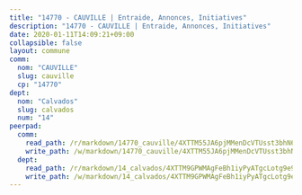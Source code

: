 ```yaml
---
title: "14770 - CAUVILLE | Entraide, Annonces, Initiatives"
description: "14770 - CAUVILLE | Entraide, Annonces, Initiatives"
date: 2020-01-11T14:09:21+09:00
collapsible: false
layout: commune
comm:
  nom: "CAUVILLE"
  slug: cauville
  cp: "14770"
dept:
  nom: "Calvados"
  slug: calvados
  num: "14"
peerpad:
  comm:
    read_path: /r/markdown/14770_cauville/4XTTM55JA6pjMMenDcVTUsst3bhN6fgX7to6VDG6Yu2dHG2Ef
    write_path: /w/markdown/14770_cauville/4XTTM55JA6pjMMenDcVTUsst3bhN6fgX7to6VDG6Yu2dHG2Ef-K3TgUryvvTjsQY1BiVgM9CU3mYt97Wqex3c4KXtFkBz2weA4dRqfWPG6Ngf3KQMF1MXToU52Nfsmv8RX1oh7HHMEM9oqtrjsouLZcZR1faTRA3ycn69dHJPCjPEBJYoHxWpCLWx3
  dept:
    read_path: /r/markdown/14_calvados/4XTTM9GPWMAgFeBh1iyPyATgcLotg9e9APJpQBEyY3RZiUwJ6
    write_path: /w/markdown/14_calvados/4XTTM9GPWMAgFeBh1iyPyATgcLotg9e9APJpQBEyY3RZiUwJ6-K3TgUXWJAT2cYJ9ZstQphkkm2za8um5GwwXsivqaDFTgbhMDcHaRXnT3h69szAqCyvWcFfDim5fkwc6CXdUtyvPpirbD1TPAb6xCxpPN6dR3zzDRe29YehQYbhZdjvZYkgztJYvi
---
```


